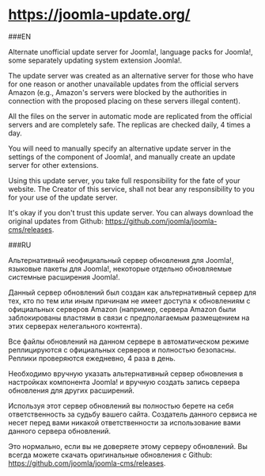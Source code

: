 # https://joomla-update.org/

###EN

Alternate unofficial update server for Joomla!, language packs for Joomla!, some separately updating system extension Joomla!.

The update server was created as an alternative server for those who have for one reason or another unavailable updates from the official servers Amazon (e.g., Amazon's servers were blocked by the authorities in connection with the proposed placing on these servers illegal content).

All the files on the server in automatic mode are replicated from the official servers and are completely safe. The replicas are checked daily, 4 times a day.

You will need to manually specify an alternative update server in the settings of the component of Joomla!, and manually create an update server for other extensions.

Using this update server, you take full responsibility for the fate of your website. The Creator of this service, shall not bear any responsibility to you for your use of the update server.

It's okay if you don't trust this update server. You can always download the original updates from Github: https://github.com/joomla/joomla-cms/releases.

###RU

Альтернативный неофициальный сервер обновления для Joomla!, языковые пакеты для Joomla!, некоторые отдельно обновляемые системные расширения Joomla!.

Данный сервер обновлений был создан как альтернативный сервер для тех, кто по тем или иным причинам не имеет доступа к обновлениям с официальных серверов Amazon (например, сервера Amazon были заблокированы властями в связи с предполагаемым размещением на этих серверах нелегального контента).

Все файлы обновлений на данном сервере в автоматическом режиме реплицируются с официальных серверов и полностью безопасны. Реплики проверяются ежедневно, 4 раза в день.

Необходимо вручную указать альтернативный сервер обновления в настройках компонента Joomla! и вручную создать запись сервера обновления для других расширений.

Используя этот сервер обновлений вы полностью берете на себя ответственность за судьбу вашего сайта. Создатель данного сервиса не несет перед вами никакой ответственности за использование вами данного сервера обновлений.

Это нормально, если вы не доверяете этому серверу обновлений. Вы всегда можете скачать оригинальные обновления с Github: https://github.com/joomla/joomla-cms/releases.
